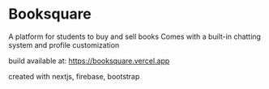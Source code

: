 # Booksquare
A platform for students to buy and sell books
Comes with a built-in chatting system and profile customization

build available at: https://booksquare.vercel.app

created with nextjs, firebase, bootstrap
